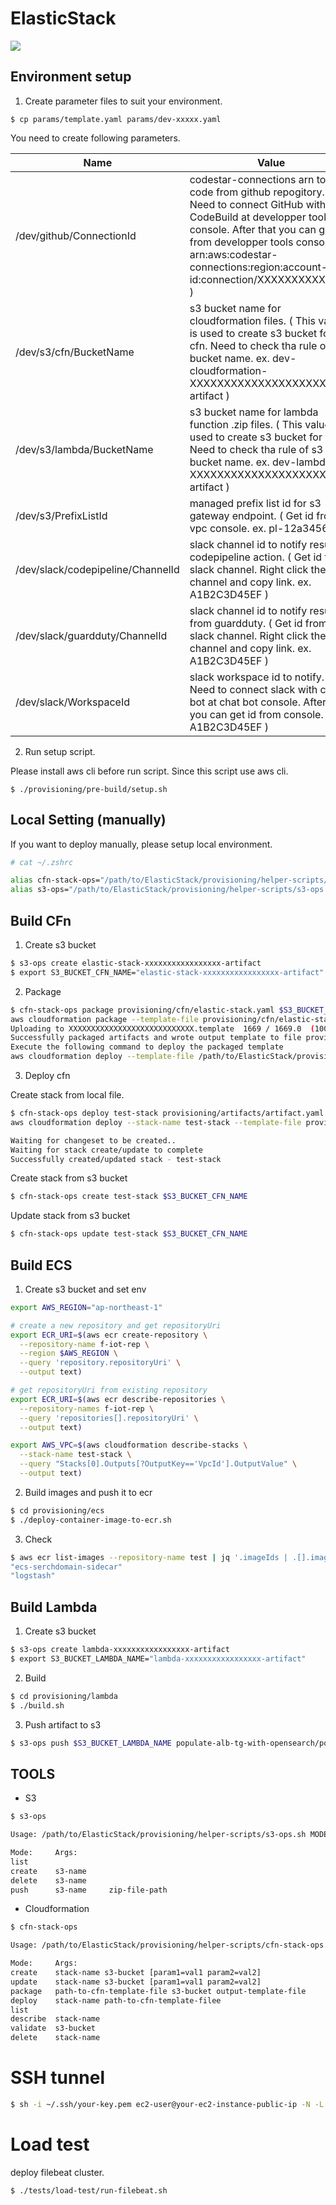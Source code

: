 # ElasticStack

![](https://codebuild.ap-northeast-1.amazonaws.com/badges?uuid=eyJlbmNyeXB0ZWREYXRhIjoidUdhc2czblF6ai8rNGtqVFNkWnBPUERkYjZWc1RKTHVLQzMrb3NURWEwYXU5YXF4UmNneDIzZjVWMkY2UitmVEtxNmhESDBhTERtUmE0MzhET21JMitRPSIsIml2UGFyYW1ldGVyU3BlYyI6IkE2NnNZK1R2bzdIcnJKT2oiLCJtYXRlcmlhbFNldFNlcmlhbCI6MX0%3D&branch=main)

## Environment setup
1. Create parameter files to suit your environment.

```
$ cp params/template.yaml params/dev-xxxxx.yaml
```

You need to create following parameters.

| Name                              | Value                                                                                                                                                                                                                                                                        |
| --------------------------------- | ---------------------------------------------------------------------------------------------------------------------------------------------------------------------------------------------------------------------------------------------------------------------------- |
| /dev/github/ConnectionId          | codestar-connections arn to build code from github repogitory. ( Need to connect GitHub with CodeBuild at developper tools console. After that you can get arn from developper tools console. ex. arn:aws:codestar-connections:region:account-id:connection/XXXXXXXXXXXXXX ) |
| /dev/s3/cfn/BucketName            | s3 bucket name for cloudformation files. ( This value is used to create s3 bucket for cfn. Need to check tha rule of s3 bucket name. ex. dev-cloudformation-XXXXXXXXXXXXXXXXXXXX-artifact )                                                                                  |
| /dev/s3/lambda/BucketName         | s3 bucket name for lambda function .zip files. ( This value is used to create s3 bucket for cfn. Need to check tha rule of s3 bucket name. ex. dev-lambda-XXXXXXXXXXXXXXXXXXXX-artifact )                                                                                    |
| /dev/s3/PrefixListId              | managed prefix list id for s3 gateway endpoint. ( Get id from vpc console. ex. pl-12a34567 )                                                                                                                                                                                 |
| /dev/slack/codepipeline/ChannelId | slack channel id to notify result of codepipeline action. ( Get id from slack channel. Right click the channel and copy link. ex. A1B2C3D45EF )                                                                                                                              |
| /dev/slack/guardduty/ChannelId    | slack channel id to notify result from guardduty. ( Get id from slack channel. Right click the channel and copy link. ex. A1B2C3D45EF )                                                                                                                                      |
| /dev/slack/WorkspaceId            | slack workspace id to notify. ( Need to connect slack with chat bot at chat bot console. After that you can get id from console. ex. A1B2C3D45EF )                                                                                                                           |
2. Run setup script.

Please install aws cli before run script. Since this script use aws cli.

```
$ ./provisioning/pre-build/setup.sh
```

## Local Setting (manually)
If you want to deploy manually, please setup local environment.

```bash
# cat ~/.zshrc

alias cfn-stack-ops="/path/to/ElasticStack/provisioning/helper-scripts/cfn-stack-ops.sh $1"
alias s3-ops="/path/to/ElasticStack/provisioning/helper-scripts/s3-ops.sh $1"
```

## Build CFn
1. Create s3 bucket
```bash
$ s3-ops create elastic-stack-xxxxxxxxxxxxxxxxx-artifact
$ export S3_BUCKET_CFN_NAME="elastic-stack-xxxxxxxxxxxxxxxxx-artifact"
```

2. Package
```bash
$ cfn-stack-ops package provisioning/cfn/elastic-stack.yaml $S3_BUCKET_CFN_NAME provisioning/artifacts/artifact.yaml
aws cloudformation package --template-file provisioning/cfn/elastic-stack.yaml --s3-bucket elastic-stack-xxxxxxxxxxxxxxxxx-artifact --output-template-file provisioning/artifacts/artifact.yaml
Uploading to XXXXXXXXXXXXXXXXXXXXXXXXXXXX.template  1669 / 1669.0  (100.00%)
Successfully packaged artifacts and wrote output template to file provisioning/artifacts/artifact.yaml.
Execute the following command to deploy the packaged template
aws cloudformation deploy --template-file /path/to/ElasticStack/provisioning/artifacts/artifact.yaml --stack-name <YOUR STACK NAME>
```

3. Deploy cfn

Create stack from local file.
```bash
$ cfn-stack-ops deploy test-stack provisioning/artifacts/artifact.yaml
aws cloudformation deploy --stack-name test-stack --template-file provisioning/artifacts/artifact.yaml

Waiting for changeset to be created..
Waiting for stack create/update to complete
Successfully created/updated stack - test-stack
```

Create stack from s3 bucket
```bash
$ cfn-stack-ops create test-stack $S3_BUCKET_CFN_NAME
```

Update stack from s3 bucket
```bash
$ cfn-stack-ops update test-stack $S3_BUCKET_CFN_NAME
```

## Build ECS
1. Create s3 bucket and set env
```bash
export AWS_REGION="ap-northeast-1"

# create a new repository and get repositoryUri
export ECR_URI=$(aws ecr create-repository \
  --repository-name f-iot-rep \
  --region $AWS_REGION \
  --query 'repository.repositoryUri' \
  --output text)

# get repositoryUri from existing repository
export ECR_URI=$(aws ecr describe-repositories \
  --repository-names f-iot-rep \
  --query 'repositories[].repositoryUri' \
  --output text)

export AWS_VPC=$(aws cloudformation describe-stacks \
  --stack-name test-stack \
  --query "Stacks[0].Outputs[?OutputKey=='VpcId'].OutputValue" \
  --output text)
```

2. Build images and push it to ecr
```bash
$ cd provisioning/ecs
$ ./deploy-container-image-to-ecr.sh
```

3. Check
```bash
$ aws ecr list-images --repository-name test | jq '.imageIds | .[].imageTag'
"ecs-serchdomain-sidecar"
"logstash"
```

## Build Lambda
1. Create s3 bucket
```bash
$ s3-ops create lambda-xxxxxxxxxxxxxxxxx-artifact
$ export S3_BUCKET_LAMBDA_NAME="lambda-xxxxxxxxxxxxxxxxx-artifact"
```

2. Build
```bash
$ cd provisioning/lambda
$ ./build.sh
```

3. Push artifact to s3 
```bash
$ s3-ops push $S3_BUCKET_LAMBDA_NAME populate-alb-tg-with-opensearch/populate-alb-tg-with-opensearch.zip
```

## TOOLS
* S3
```bash
$ s3-ops 

Usage: /path/to/ElasticStack/provisioning/helper-scripts/s3-ops.sh MODE ARGS

Mode:     Args:
list      
create    s3-name
delete    s3-name
push      s3-name     zip-file-path
```

* Cloudformation
```bash
$ cfn-stack-ops

Usage: /path/to/ElasticStack/provisioning/helper-scripts/cfn-stack-ops.sh MODE ARGS

Mode:     Args:
create    stack-name s3-bucket [param1=val1 param2=val2]
update    stack-name s3-bucket [param1=val1 param2=val2]
package   path-to-cfn-template-file s3-bucket output-template-file
deploy    stack-name path-to-cfn-template-filee
list      
describe  stack-name
validate  s3-bucket
delete    stack-name
```

# SSH tunnel

```bash
$ sh -i ~/.ssh/your-key.pem ec2-user@your-ec2-instance-public-ip -N -L 9200:vpc-domain-name.region.es.amazonaws.com:443
```

# Load test
deploy filebeat cluster.


```
$ ./tests/load-test/run-filebeat.sh

```